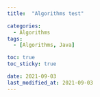 ```yaml
---
title:  "Algorithms test" 

categories:
  - Algorithms
tags:
  - [Algorithms, Java]

toc: true
toc_sticky: true

date: 2021-09-03
last_modified_at: 2021-09-03
---
```

